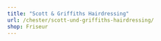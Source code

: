 ```yaml
---
title: "Scott & Griffiths Hairdressing"
url: /chester/scott-und-griffiths-hairdressing/
shop: Friseur
---
```

